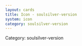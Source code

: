 ```yaml
---
layout: cards
title: Icon - soulsilver-version
system: icon
category: soulsilver-version
---
```

<div class="alert alert-secondary mb-4"><span class="i18n innerHTML-category">Category: </span><span class="i18n innerHTML-cat-soulsilver-version">soulsilver-version</span></div>
